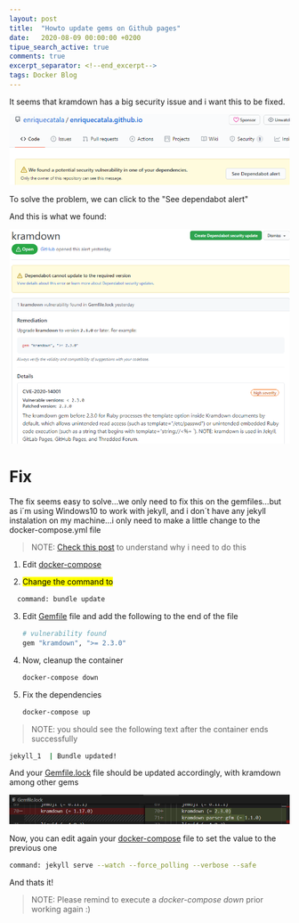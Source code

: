 ```yaml
---
layout: post
title:  "Howto update gems on Github pages"
date:   2020-08-09 00:00:00 +0200
tipue_search_active: true
comments: true
excerpt_separator: <!--end_excerpt-->
tags: Docker Blog
---
```

It seems that kramdown has a big security issue and i want this to be fixed.

![kramdown security issue](/img/posts/gem-update-github-pages/kramdown-security-1.png)

To solve the problem, we can click to the "See dependabot alert"

<!--end_excerpt-->

And this is what we found: 

![kramdown security issue2](/img/posts/gem-update-github-pages/kramdown-security-2.png)

# Fix

The fix seems easy to solve...we only need to fix this on the gemfiles...but as i´m using Windows10 to work with jekyll, and i don´t have any jekyll instalation on my machine...i only need to make a little change to the docker-compose.yml file

>NOTE: [Check this post](https://enriquecatala.com/2020/05/28/Creating-my-new-blog-with-Jekyll.html) to understand why i need to do this

1) Edit [docker-compose](/docker-compose.yml)
   
2) <mark>Change the command to</mark>
 ```bash
   command: bundle update
 ```

3) Edit [Gemfile](/Gemfile) file and add the following to the end of the file
   ```bash
   # vulnerability found 
   gem "kramdown", ">= 2.3.0"
   ```

4) Now, cleanup the container
   ```bash
   docker-compose down   
   ```

5) Fix the dependencies
   ```bash   
   docker-compose up   
   ```

>NOTE: you should see the following text after the container ends successfully

```bash
jekyll_1  | Bundle updated!
```

And your [Gemfile.lock](/Gemfile.lock) file should be updated accordingly, with kramdown among other gems

![gemfile.lock update](/img/posts/gem-update-github-pages/gemfilelock.png)

Now, you can edit again your [docker-compose](/docker-compose.yml) file to set the value to the previous one
```bash
command: jekyll serve --watch --force_polling --verbose --safe
```

And thats it!

>NOTE: Please remind to execute a _docker-compose down_ prior working again :)